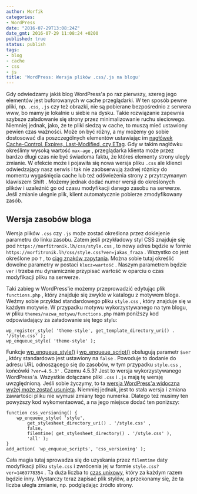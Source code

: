 ```yaml
---
author: Morfik
categories:
- WordPress
date: "2016-07-29T13:08:24Z"
date_gmt: 2016-07-29 11:08:24 +0200
published: true
status: publish
tags:
- blog
- cache
- css
- js
title: 'WordPress: Wersja plików .css/.js na blogu'
---
```


Gdy odwiedzamy jakiś blog WordPress'a po raz pierwszy, szereg jego elementów jest buforowanych w
cache przeglądarki. W ten sposób pewne pliki, np. `.css`, `.js` czy też obrazki, nie są pobierane
bezpośrednio z serwera www, bo mamy je lokalnie u siebie na dysku. Takie rozwiązanie zapewnia
szybsze załadowanie się strony przez minimalizowanie ruchu sieciowego. Niemniej jednak, jako, że te
pliki siedzą w cache, to muszą mieć ustawiony pewien czas ważności. Może on być różny, a my możemy
go sobie dostosować dla poszczególnych elementów ustawiając im [nagłówek Cache-Control, Expires,
Last-Modified, czy
ETag](/post/cache-control-last-modified-etag-i-expires-w-apache2/). Gdy w takim
nagłówku określimy wysoką wartość `max-age` , przeglądarka klienta może przez bardzo długi czas nie
być świadoma faktu, że któreś elementy strony uległy zmianie. W efekcie może i pojawiła się nowa
wersja pliku `.css` ale klienci odwiedzający nasz serwis i tak nie zaobserwują żadnej różnicy do
momentu wygaśnięcia cache lub też odświeżenia strony z przytrzymanym klawiszem Shift . Możemy jednak
dodać numer wersji do określonych plików i uzależnić go od czasu modyfikacji danego zasobu na
serwerze. Jeśli zmianie ulegnie plik, klient automatycznie pobierze zmodyfikowany zasób.

<!--more-->
## Wersja zasobów bloga

Wersja plików `.css` czy `.js` może zostać określona przez doklejenie parametru do linku zasobu.
Zatem jeśli przykładowy styl CSS znajduje się pod `https://morfitronik.lh/css/style.css` , to nowy
adres będzie w formie `https://morfitronik.lh/css/style.css?ver=jakas_fraza` . Wszystko co jest
określone po `?` , to [ciąg znaków zapytania](https://en.wikipedia.org/wiki/Query_string). Można
sobie tutaj określić dowolne parametry w postaci `klucz=wartość` . Naszym parametrem będzie `ver` i
trzeba mu dynamicznie przypisać wartość w oparciu o czas modyfikacji pliku na serwerze.

Taki zabieg w WordPress'ie możemy przeprowadzić edytując plik `functions.php` , który znajduje się
zwykle w katalogu z motywem bloga. Weźmy sobie przykład standardowego pliku `style.css` , który
znajduje się w każdym motywie. W przypadku motywu wykorzystywanego na tym blogu, w pliku
`themes/nazwa_motywu/functions.php` mam poniższy kod odpowiadający za załadowanie się tego stylu:

    wp_register_style( 'theme-style', get_template_directory_uri() . '/style.css' );
    wp_enqueue_style( 'theme-style' );

Funkcje
[wp\_enqueue\_style()](https://developer.wordpress.org/reference/functions/wp_enqueue_style/) i
[wp\_enqueue\_script()](https://developer.wordpress.org/reference/functions/wp_enqueue_script/)
obsługują parametr `$ver` , który standardowo jest ustawiony na `false` . Powoduje to dodanie do
adresu URL odnoszącego się do zasobów, w tym przypadku `style.css` , końcówki `?ver=4.5.3'` . Czemu
4.5.3? Jest to wersja wykorzystywanego WordPress'a. Wszystkie dołączane pliki `.css` i `.js` mają tę
wersję uwzględnioną. Jeśli sobie życzymy, to ta [wersja WordPress'a widoczna wyżej może zostać
usunięta](/post/wordpress-wersja-obecna-w-kodzie-zrodlowym/). Niemniej jednak,
jest to stała wersja i zmiana zawartości pliku nie wymusi zmiany tego numerka. Dlatego też musimy
ten powyższy kod wykomentaować, a na jego miejsce dodać ten poniższy:

    function css_versioning() {
        wp_enqueue_style( 'style',
            get_stylesheet_directory_uri() . '/style.css' ,
            false,
            filemtime( get_stylesheet_directory() . '/style.css' ),
            'all' );
    }
    add_action( 'wp_enqueue_scripts', 'css_versioning' );

Cała magia tutaj sprowadza się do uzyskania przez `filemtime` daty modyfikacji pliku `style.css` i
zwrócenia jej w formie `style.css?ver=1469778354` . Ta duża liczba to [czas
unixowy](https://pl.wikipedia.org/wiki/Czas_uniksowy), który za każdym razem będzie inny. Wystarczy
teraz zapisać plik stylów, a przekonamy się, że ta liczba uległa zmianie, np. podglądając źródło
strony.

